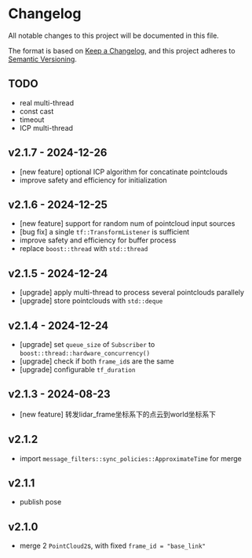 # Changelog

All notable changes to this project will be documented in this file.

The format is based on [Keep a Changelog](https://keepachangelog.com/en/1.1.0/),
and this project adheres to [Semantic Versioning](https://semver.org/spec/v2.0.0.html).

## TODO
- real multi-thread
- const cast
- timeout
- ICP multi-thread

## v2.1.7 - 2024-12-26
- [new feature] optional ICP algorithm for concatinate pointclouds
- improve safety and efficiency for initialization

## v2.1.6 - 2024-12-25
- [new feature] support for random num of pointcloud input sources
- [bug fix] a single `tf::TransformListener` is sufficient
- improve safety and efficiency for buffer process
- replace `boost::thread` with `std::thread`

## v2.1.5 - 2024-12-24
- [upgrade] apply multi-thread to process several pointclouds parallely
- [upgrade] store pointclouds with `std::deque`

## v2.1.4 - 2024-12-24
- [upgrade] set `queue_size` of `Subscriber` to `boost::thread::hardware_concurrency()`
- [upgrade] check if both `frame_id`s are the same
- [upgrade] configurable `tf_duration`

## v2.1.3 - 2024-08-23
- [new feature] 转发lidar_frame坐标系下的点云到world坐标系下

## v2.1.2
- import `message_filters::sync_policies::ApproximateTime` for merge

## v2.1.1
- publish pose

## v2.1.0
- merge 2 `PointCloud2`s, with fixed `frame_id = "base_link"`
